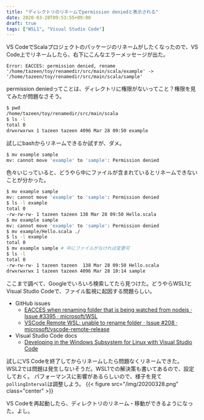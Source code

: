 ```yaml
---
title: "ディレクトリのリネームでpermission deniedと表示される"
date: 2020-03-28T09:53:55+09:00
draft: true
tags: ["WSL1", "Visual Studio Code"]
---
```


VS CodeでScalaプロジェクトのパッケージのリネームがしたくなったので、VS Code上でリネームしたら、右下にこんなエラーメッセージが出た。
```
Error: EACCES: permission denied, rename '/home/tazeen/toy/renamedir/src/main/scala/example' -> '/home/tazeen/toy/renamedir/src/main/scala/sample'
```
<!--more-->
permission deniedってことは、ディレクトリに権限がないってこと？権限を見てみたが問題なさそう。
```bash
$ pwd
/home/tazeen/toy/renamedir/src/main/scala
$ ls -l
total 0
drwxrwxrwx 1 tazeen tazeen 4096 Mar 28 09:50 example
```

試しにbashからリネームできるか試すが、ダメ。

```bash
$ mv example sample
mv: cannot move 'example' to 'sample': Permission denied
```

色々いじっていると、どうやら中にファイルが含まれているとリネームできないことが分かった。

```bash
$ mv example sample
mv: cannot move 'example' to 'sample': Permission denied
$ ls -l example
total 0
-rw-rw-rw- 1 tazeen tazeen 138 Mar 28 09:50 Hello.scala
$ mv example sample
mv: cannot move 'example' to 'sample': Permission denied
$ mv example/Hello.scala ./
$ ls -l example
total 0
$ mv example sample # 中にファイルがなければ変更可
$ ls -l
total 0
-rw-rw-rw- 1 tazeen tazeen  138 Mar 28 09:50 Hello.scala
drwxrwxrwx 1 tazeen tazeen 4096 Mar 28 10:14 sample
```

ここまで調べて、Googleでいろいろ検索してたら見つけた。どうやらWSL1とVisual Studio Codeで、ファイル監視に起因する問題らしい。

- GitHub issues
    - [EACCES when renaming folder that is being watched from nodejs · Issue \#3395 · microsoft/WSL](https://github.com/microsoft/WSL/issues/3395)
    - [VSCode Remote WSL: unable to rename folder · Issue \#208 · microsoft/vscode\-remote\-release](https://github.com/microsoft/vscode-remote-release/issues/208)
- Visual Studio Code docs
    - [Developing in the Windows Subsystem for Linux with Visual Studio Code](https://code.visualstudio.com/docs/remote/wsl#_i-see-eaccess-permission-denied-error-trying-to-rename-a-folder-in-the-open-workspace)

試しにVS Codeを終了してからリネームしたら問題なくリネームできた。
WSL2では問題は発生しないそうだ。WSL1での解決策も書いてあるので、設定しておく。
パフォーマンスに影響があるらしいので、様子を見て`pollingInterval`は調整しよう。
{{< figure src="/img/20200328.png" class="center" >}}

VS Codeを再起動したら、ディレクトリのリネーム・移動ができるようになった。よし。
